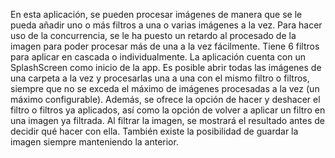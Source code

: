 En esta aplicación, se pueden procesar imágenes de manera que se le pueda añadir uno o más filtros a una o varias imágenes a la vez. 
Para hacer uso de la concurrencia, se le ha puesto un retardo al procesado de la imagen para poder procesar más de una a la vez fácilmente. 
Tiene 6 filtros para aplicar en cascada o individualmente.
La aplicación cuenta con un SplashScreen como inicio de la app. 
Es posible abrir todas las imágenes de una carpeta a la vez y procesarlas una a una con el mismo filtro o filtros, siempre que no se exceda el máximo de imágenes procesadas a la vez (un máximo configurable).
Además, se ofrece la opción de hacer y deshacer el filtro o filtros ya aplicados, así como la opción de volver a aplicar un filtro en una imagen ya filtrada.
Al filtrar la imagen, se mostrará el resultado antes de decidir qué hacer con ella. También existe la posibilidad de guardar la imagen siempre manteniendo la anterior.

